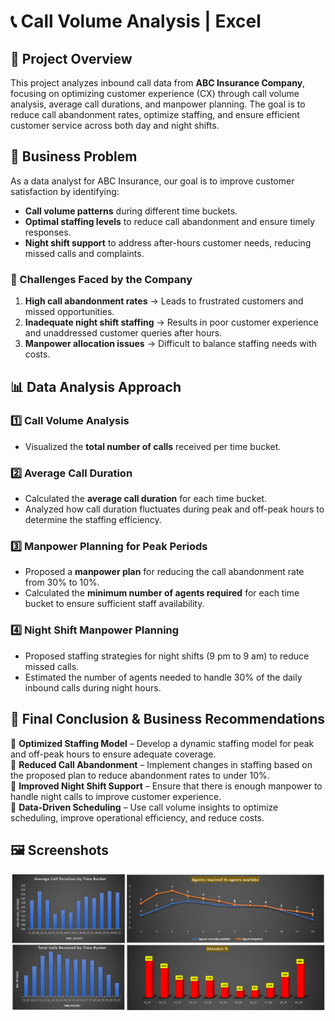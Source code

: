 # 📞 Call Volume Analysis | Excel

## 📖 Project Overview  
This project analyzes inbound call data from **ABC Insurance Company**, focusing on optimizing customer experience (CX) through call volume analysis, average call durations, and manpower planning. The goal is to reduce call abandonment rates, optimize staffing, and ensure efficient customer service across both day and night shifts.

## 💼 Business Problem  
As a data analyst for ABC Insurance, our goal is to improve customer satisfaction by identifying:  
- **Call volume patterns** during different time buckets.  
- **Optimal staffing levels** to reduce call abandonment and ensure timely responses.  
- **Night shift support** to address after-hours customer needs, reducing missed calls and complaints.  

### 🔹 Challenges Faced by the Company  
1. **High call abandonment rates** → Leads to frustrated customers and missed opportunities.  
2. **Inadequate night shift staffing** → Results in poor customer experience and unaddressed customer queries after hours.  
3. **Manpower allocation issues** → Difficult to balance staffing needs with costs.  

##  📊  Data Analysis Approach

### 1️⃣ Call Volume Analysis  
- Visualized the **total number of calls** received per time bucket.  

### 2️⃣ Average Call Duration  
- Calculated the **average call duration** for each time bucket.  
- Analyzed how call duration fluctuates during peak and off-peak hours to determine the staffing efficiency.

### 3️⃣ Manpower Planning for Peak Periods  
- Proposed a **manpower plan** for reducing the call abandonment rate from 30% to 10%.  
- Calculated the **minimum number of agents required** for each time bucket to ensure sufficient staff availability.

### 4️⃣ Night Shift Manpower Planning  
- Proposed staffing strategies for night shifts (9 pm to 9 am) to reduce missed calls.  
- Estimated the number of agents needed to handle 30% of the daily inbound calls during night hours.  

## 🚀 Final Conclusion & Business Recommendations  

🔹 **Optimized Staffing Model** – Develop a dynamic staffing model for peak and off-peak hours to ensure adequate coverage.  
🔹 **Reduced Call Abandonment** – Implement changes in staffing based on the proposed plan to reduce abandonment rates to under 10%.  
🔹 **Improved Night Shift Support** – Ensure that there is enough manpower to handle night calls to improve customer experience.  
🔹 **Data-Driven Scheduling** – Use call volume insights to optimize scheduling, improve operational efficiency, and reduce costs.  

## 🖼️ Screenshots  
![Dashboard 1](https://github.com/lakshayNewatia/Call-Volume-Analysis/blob/ad2aa38aba0da8a042e1882b671640b09a3549b7/D1.png)

